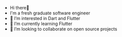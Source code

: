 - Hi there👋
- I'm a fresh graduate software engineer
- 👀 I’m interested in Dart and Flutter
- 🌱 I’m currently learning Flutter
- 💞️ I’m looking to collaborate on open source projects


<!---
akandil98/akandil98 is a ✨ special ✨ repository because its `README.md` (this file) appears on your GitHub profile.
You can click the Preview link to take a look at your changes.
--->
